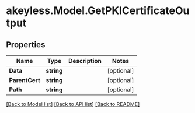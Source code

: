 # akeyless.Model.GetPKICertificateOutput

## Properties

Name | Type | Description | Notes
------------ | ------------- | ------------- | -------------
**Data** | **string** |  | [optional] 
**ParentCert** | **string** |  | [optional] 
**Path** | **string** |  | [optional] 

[[Back to Model list]](../README.md#documentation-for-models) [[Back to API list]](../README.md#documentation-for-api-endpoints) [[Back to README]](../README.md)

